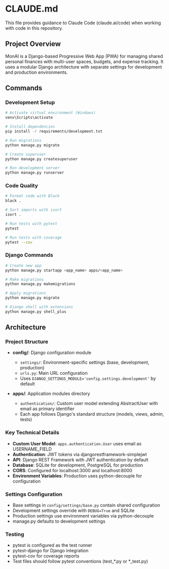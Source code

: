 # CLAUDE.md

This file provides guidance to Claude Code (claude.ai/code) when working with code in this repository.

## Project Overview

MonAI is a Django-based Progressive Web App (PWA) for managing shared personal finances with multi-user spaces, budgets, and expense tracking. It uses a modular Django architecture with separate settings for development and production environments.

## Commands

### Development Setup
```bash
# Activate virtual environment (Windows)
venv\Scripts\activate

# Install dependencies
pip install -r requirements/development.txt

# Run migrations
python manage.py migrate

# Create superuser
python manage.py createsuperuser

# Run development server
python manage.py runserver
```

### Code Quality
```bash
# Format code with Black
black .

# Sort imports with isort
isort .

# Run tests with pytest
pytest

# Run tests with coverage
pytest --cov
```

### Django Commands
```bash
# Create new app
python manage.py startapp <app_name> apps/<app_name>

# Make migrations
python manage.py makemigrations

# Apply migrations
python manage.py migrate

# Django shell with extensions
python manage.py shell_plus
```

## Architecture

### Project Structure
- **config/**: Django configuration module
  - `settings/`: Environment-specific settings (base, development, production)
  - `urls.py`: Main URL configuration
  - Uses `DJANGO_SETTINGS_MODULE='config.settings.development'` by default
  
- **apps/**: Application modules directory
  - `authentication/`: Custom user model extending AbstractUser with email as primary identifier
  - Each app follows Django's standard structure (models, views, admin, tests)

### Key Technical Details
- **Custom User Model**: `apps.authentication.User` uses email as USERNAME_FIELD
- **Authentication**: JWT tokens via djangorestframework-simplejwt
- **API**: Django REST Framework with JWT authentication by default
- **Database**: SQLite for development, PostgreSQL for production
- **CORS**: Configured for localhost:3000 and localhost:8000
- **Environment Variables**: Production uses python-decouple for configuration

### Settings Configuration
- Base settings in `config/settings/base.py` contain shared configuration
- Development settings override with `DEBUG=True` and SQLite
- Production settings use environment variables via python-decouple
- manage.py defaults to development settings

### Testing
- pytest is configured as the test runner
- pytest-django for Django integration
- pytest-cov for coverage reports
- Test files should follow pytest conventions (test_*.py or *_test.py)